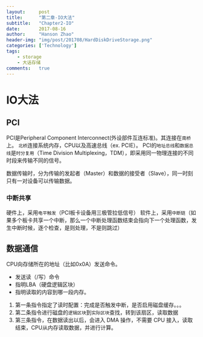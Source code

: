 ```yaml
---
layout:     post
title:      "第二章-IO大法"
subtitle:   "Chapter2-IO"
date:       2017-08-16
author:     "Hanson Zhao"
header-img: "img/post/201708/HardDiskDriveStorage.png"
categories: ['Technology']
tags:
    - storage
    - 大话存储
comments:   true
---
```

# IO大法
## PCI
PCI是Peripheral Component Interconnect(外设部件互连标准)。其连接在`南桥`上。
`北桥`连接系统内存，CPU以及高速总线（ex. PCIE）。
PCI的`地址总线`和`数据总线`是`时分复用`（Time Division Multiplexing，TDM），即采用同一物理连接的不同时段来传输不同的信号。

数据传输时，分为传输的发起者（Master）和数据的接受者（Slave），同一时刻只有一对设备可以传输数据。

### 中断共享
硬件上，采用`电平触发`（PCI板卡设备用三极管拉低信号）
软件上，采用`中断链`（如果多个板卡共享一个中断，那么一个中断处理函数结束会指向下一个处理函数，发生中断时候，逐个检查，是则处理，不是则跳过）
<!-- more -->
## 数据通信
CPU向存储所在的地址（比如0x0A）发送命令。
-    发送读（/写）命令
-    指明LBA（硬盘逻辑区块）
-    指明读取的内容到哪一段内存。

1. 第一条指令指定了读时配置：完成是否触发中断，是否启用磁盘缓存。。。
2. 第二条指令进行磁盘的`逻辑区块`到`实际区块`查找，转到该扇区，读取数据
3. 第三条指令，在数据读出以后，会进入 DMA 操作，不需要 CPU 接入，读取结束，CPU从内存读取数据，并进行计算。
